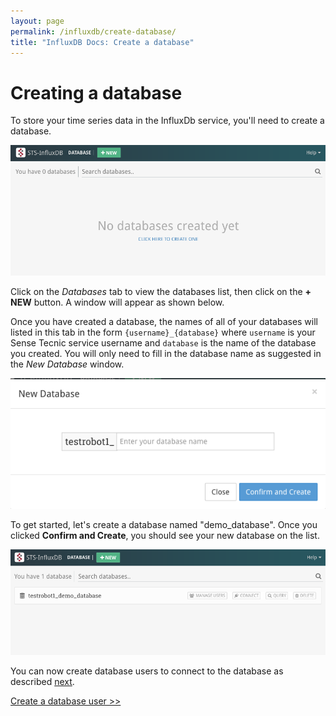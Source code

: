 ```yaml
---
layout: page
permalink: /influxdb/create-database/
title: "InfluxDB Docs: Create a database"
---
```


# Creating a database

To store your time series data in the InfluxDb service, you'll need to create a database.

![influxdb_view_database.png](/assets/images/influxdb_view_database.png)

Click on the *Databases* tab to view the databases list, then click on the **+ NEW** button. A window will appear as shown below.

Once you have created a database, the names of all of your databases will listed in this tab in the form `{username}_{database}` where `username` is your Sense Tecnic service username and `database` is the name of the database you created.  You will only need to fill in the database name as suggested in the *New Database* window. 

![influxdb_new_database.png](/assets/images/influxdb_new_database.png)

To get started, let's create a database named "demo_database". Once you clicked **Confirm and Create**, you should see your new database on the list.

![influxdb_new_database_added.png](/assets/images/influxdb_new_database_added.png)

You can now create database users to connect to the database as described [next](/influxdb/create-user/).

[Create a database user >>](/influxdb/create-user/)

